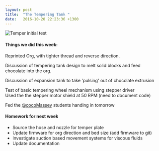 ```yaml
---
layout: post
title:  "The Tempering Tank "
date:   2016-10-20 22:23:36 +1300
---
```


![Temper initial test]({{site.imageurl}}IMG_20161020_213248.jpg)

#### Things we did this week:  

Reprinted Org, with tighter thread and reverse direction.

Discussion of tempering tank design to melt solid blocks and feed chocolate into the org.  

Discussion of expansion tank to take 'pulsing' out of chocolate extrusion

Test of basic tempering wheel mechanism using stepper driver  
Used the the stepper motor shield at 50 RPM (need to document code)

Fed the [@cocoMassey](https://www.facebook.com/cocamassey/) students handing in tomorrow

#### Homework for next week

- Source the hose and nozzle for temper plate
- Update firmware for org direction and bed size (add firmware to git)
- Investigate suction based movement systems for viscous fluids
- Update documentation
